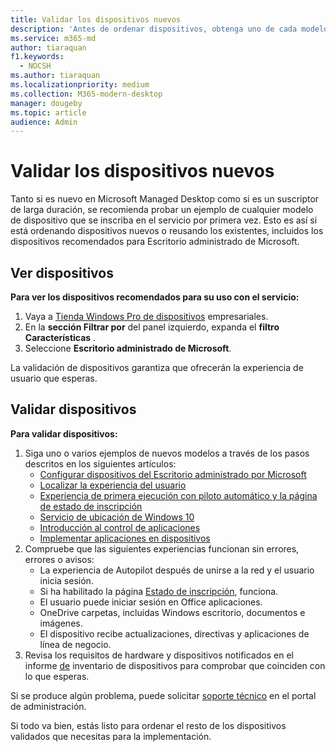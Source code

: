 ```yaml
---
title: Validar los dispositivos nuevos
description: 'Antes de ordenar dispositivos, obtenga uno de cada modelo y pruebelo'
ms.service: m365-md
author: tiaraquan
f1.keywords:
  - NOCSH
ms.author: tiaraquan
ms.localizationpriority: medium
ms.collection: M365-modern-desktop
manager: dougeby
ms.topic: article
audience: Admin
---
```


# <a name="validate-new-devices"></a>Validar los dispositivos nuevos

Tanto si es nuevo en Microsoft Managed Desktop como si es un suscriptor de larga duración, se recomienda probar un ejemplo de cualquier modelo de dispositivo que se inscriba en el servicio por primera vez. Esto es así si está ordenando dispositivos nuevos o reusando los existentes, incluidos los dispositivos recomendados para Escritorio administrado de Microsoft.

## <a name="view-devices"></a>Ver dispositivos

**Para ver los dispositivos recomendados para su uso con el servicio:**

1. Vaya a [Tienda Windows Pro de dispositivos](https://www.microsoft.com/en-us/windowsforbusiness/view-all-devices) empresariales.
1. En la **sección Filtrar por** del panel izquierdo, expanda el **filtro Características** .
1. Seleccione **Escritorio administrado de Microsoft**.

La validación de dispositivos garantiza que ofrecerán la experiencia de usuario que esperas.

## <a name="validate-devices"></a>Validar dispositivos

**Para validar dispositivos:**

1. Siga uno o varios ejemplos de nuevos modelos a través de los pasos descritos en los siguientes artículos:
    - [Configurar dispositivos del Escritorio administrado por Microsoft](set-up-devices.md)
    - [Localizar la experiencia del usuario](localization.md)
    - [Experiencia de primera ejecución con piloto automático y la página de estado de inscripción](esp-first-run.md)
    - [Servicio de ubicación de Windows 10](device-location.md)
    - [Introducción al control de aplicaciones](get-started-app-control.md)
    - [Implementar aplicaciones en dispositivos](deploy-apps.md)
2. Compruebe que las siguientes experiencias funcionan sin errores, errores o avisos:
    - La experiencia de Autopilot después de unirse a la red y el usuario inicia sesión.
    - Si ha habilitado la página [Estado de inscripción](esp-first-run.md), funciona.
    - El usuario puede iniciar sesión en Office aplicaciones.
    - OneDrive carpetas, incluidas Windows escritorio, documentos e imágenes.
    - El dispositivo recibe actualizaciones, directivas y aplicaciones de línea de negocio.
3. Revisa los requisitos de hardware y dispositivos notificados en el informe [de](../working-with-managed-desktop/device-inventory-report.md) inventario de dispositivos para comprobar que coinciden con lo que esperas.

Si se produce algún problema, puede solicitar [soporte técnico](../working-with-managed-desktop/admin-support.md) en el portal de administración.

Si todo va bien, estás listo para ordenar el resto de los dispositivos validados que necesitas para la implementación.
